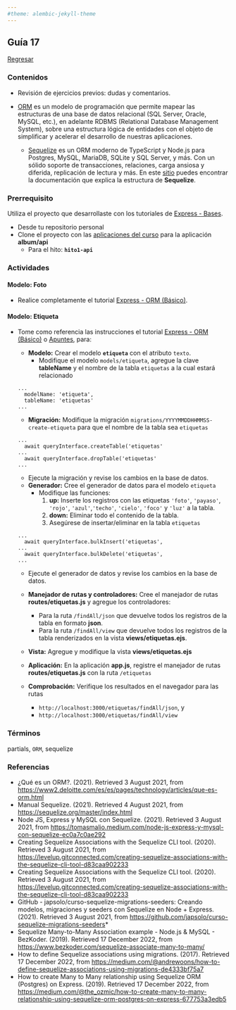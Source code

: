 ```yaml
---
#theme: alembic-jekyll-theme
---
```


## Guía 17

[Regresar](/DAWM/)

### Contenidos

* Revisión de ejercicios previos: dudas y comentarios.

* [ORM](https://www2.deloitte.com/es/es/pages/technology/articles/que-es-orm.html) es un modelo de programación que permite mapear las estructuras de una base de datos relacional (SQL Server, Oracle, MySQL, etc.), en adelante RDBMS (Relational Database Management System), sobre una estructura lógica de entidades con el objeto de simplificar y acelerar el desarrollo de nuestras aplicaciones.
  + [Sequelize](https://sequelize.org/) es un ORM moderno de TypeScript y Node.js para Postgres, MySQL, MariaDB, SQLite y SQL Server, y más. Con un sólido soporte de transacciones, relaciones, carga ansiosa y diferida, replicación de lectura y más. En este [sitio](https://gist.github.com/vapurrmaid/a111bf3fc0224751cb2f76532aac2465) puedes encontrar la documentación que explica la estructura de **Sequelize**.


### Prerrequisito

Utiliza el proyecto que desarrollaste con los tutoriales de [Express - Bases](https://dawfiec.github.io/DAWM/tutoriales/express_bases.html).
  
* Desde tu repositorio personal
* Clone el proyecto con las [aplicaciones del curso](https://github.com/DAWFIEC/DAWM-apps) para la aplicación **album/api**
    - Para el hito: **`hito1-api`**

### Actividades

#### Modelo: Foto

* Realice completamente el tutorial [Express - ORM (Básico)](https://dawfiec.github.io/DAWM/tutoriales/express_ormbasico.html).

#### Modelo: Etiqueta

* Tome como referencia las instrucciones el tutorial [Express - ORM (Básico)](https://dawfiec.github.io/DAWM/tutoriales/express_ormbasico.html) o [Apuntes](https://dawfiec.github.io/DAWM/paginas/apuntes.html), para:
  + **Modelo:** Crear el modelo **`etiqueta`** con el atributo `texto`. 
    - Modifique el modelo `models/etiqueta`, agregue la clave **tableName** y el nombre de la tabla `etiquetas` a la cual estará relacionado
  ```
  ...
    modelName: 'etiqueta',
    tableName: 'etiquetas'
  ...
  ```

  + **Migración:** Modifique la migración `migrations/YYYYMMDDHHMMSS-create-etiqueta` para que el nombre de la tabla sea `etiquetas`

  ```
  ...
    await queryInterface.createTable('etiquetas' 
  ...
    await queryInterface.dropTable('etiquetas' 
  ...
  ```

    - Ejecute la migración y revise los cambios en la base de datos.

  + **Generador:** Cree el generador de datos para el modelo `etiqueta`
    - Modifique las funciones:
      1. **up:** Inserte los registros con las etiquetas `'foto'`, `'payaso'`, `'rojo'`, `'azul'`,`'techo'`, `'cielo'`, `'foco'` y `'luz'` a la tabla.
      2. **down:** Eliminar todo el contenido de la tabla.
      3. Asegúrese de insertar/eliminar en la tabla `etiquetas` 

  ```
  ...
    await queryInterface.bulkInsert('etiquetas',
  ...
    await queryInterface.bulkDelete('etiquetas',
  ...
  ```

    - Ejecute el generador de datos y revise los cambios en la base de datos.
  
  + **Manejador de rutas y controladores:** Cree el manejador de rutas **routes/etiquetas.js** y agregue los controladores:
    - Para la ruta `/findAll/json` que devuelve todos los registros de la tabla en formato **json**.
    - Para la ruta `/findAll/view` que devuelve todos los registros de la tabla renderizados en la vista **views/etiquetas.ejs**.
  
  
  + **Vista:** Agregue y modifique la vista **views/etiquetas.ejs**
  
  + **Aplicación:** En la aplicación **app.js**, registre el manejador de rutas **routes/etiquetas.js** con la ruta `/etiquetas`
  
  + **Comprobación:** Verifique los resultados en el navegador para las rutas 
    - `http://localhost:3000/etiquetas/findAll/json`, y 
    - `http://localhost:3000/etiquetas/findAll/view`



### Términos

partials, `ORM`, sequelize

### Referencias

* ¿Qué es un ORM?. (2021). Retrieved 3 August 2021, from https://www2.deloitte.com/es/es/pages/technology/articles/que-es-orm.html
* Manual Sequelize. (2021). Retrieved 4 August 2021, from https://sequelize.org/master/index.html
* Node JS, Express y MySQL con Sequelize. (2021). Retrieved 3 August 2021, from https://tomasmalio.medium.com/node-js-express-y-mysql-con-sequelize-ec0a7c0ae292
* Creating Sequelize Associations with the Sequelize CLI tool. (2020). Retrieved 3 August 2021, from https://levelup.gitconnected.com/creating-sequelize-associations-with-the-sequelize-cli-tool-d83caa902233
* Creating Sequelize Associations with the Sequelize CLI tool. (2020). Retrieved 3 August 2021, from https://levelup.gitconnected.com/creating-sequelize-associations-with-the-sequelize-cli-tool-d83caa902233
* GitHub - japsolo/curso-sequelize-migrations-seeders: Creando modelos, migraciones y seeders con Sequelize en Node + Express. (2021). Retrieved 3 August 2021, from https://github.com/japsolo/curso-sequelize-migrations-seeders*
* Sequelize Many-to-Many Association example - Node.js & MySQL - BezKoder. (2019). Retrieved 17 December 2022, from https://www.bezkoder.com/sequelize-associate-many-to-many/
* How to define Sequelize associations using migrations. (2017). Retrieved 17 December 2022, from https://medium.com/@andrewoons/how-to-define-sequelize-associations-using-migrations-de4333bf75a7
* How to create Many to Many relationship using Sequelize ORM (Postgres) on Express. (2019). Retrieved 17 December 2022, from https://medium.com/@the_ozmic/how-to-create-many-to-many-relationship-using-sequelize-orm-postgres-on-express-677753a3edb5